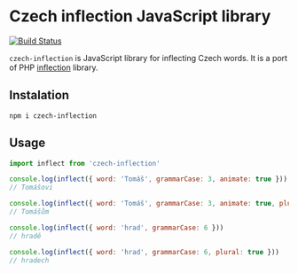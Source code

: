 # Czech inflection JavaScript library

[![Build Status](https://travis-ci.org/ErikCupal/czech-inflection.svg?branch=master)](https://travis-ci.org/ErikCupal/czech-inflection)

`czech-inflection` is JavaScript library for inflecting Czech words. It is a port of PHP [inflection](https://github.com/heureka/inflection) library.

## Instalation

`npm i czech-inflection`

## Usage

```js
import inflect from 'czech-inflection'

console.log(inflect({ word: 'Tomáš', grammarCase: 3, animate: true }))
// Tomášovi

console.log(inflect({ word: 'Tomáš', grammarCase: 3, animate: true, plural: true }))
// Tomášům

console.log(inflect({ word: 'hrad', grammarCase: 6 }))
// hradě

console.log(inflect({ word: 'hrad', grammarCase: 6, plural: true }))
// hradech
```

